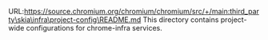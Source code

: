 URL:https://source.chromium.org/chromium/chromium/src/+/main:third_party\skia\infra\project-config\README.md
This directory contains project-wide configurations for chrome-infra services.

